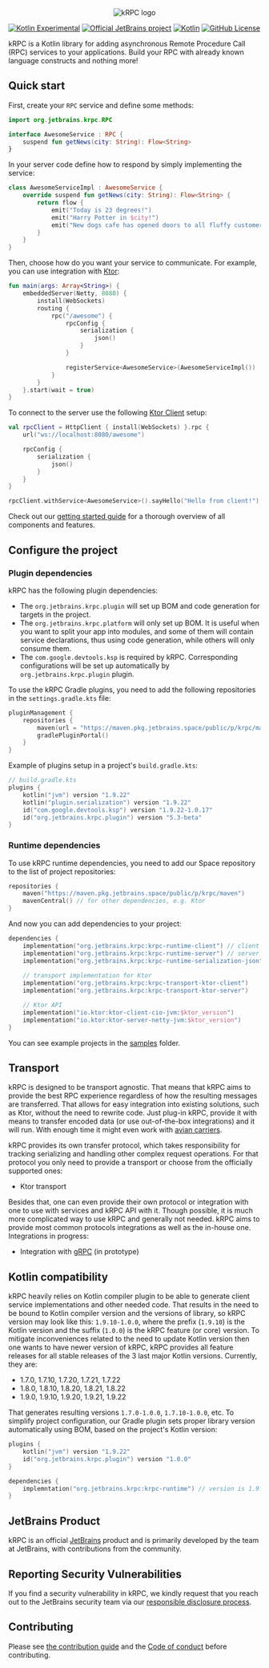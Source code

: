 <div align="center">
  <picture>
    <source media="(prefers-color-scheme: dark)" srcset="https://raw.githubusercontent.com/ktorio/krpc/main/.github/images/logo.svg">
    <img alt="kRPC logo" src="https://raw.githubusercontent.com/ktorio/krpc/main/.github/images/logo.svg">
  </picture>
</div>

[![Kotlin Experimental](https://kotl.in/badges/experimental.svg)](https://kotlinlang.org/docs/components-stability.html)
[![Official JetBrains project](http://jb.gg/badges/official.svg)](https://confluence.jetbrains.com/display/ALL/JetBrains+on+GitHub)
[![Kotlin](https://img.shields.io/badge/kotlin-1.7.0--1.9.22-blue.svg?logo=kotlin)](http://kotlinlang.org)
[![GitHub License](https://img.shields.io/badge/license-Apache%20License%202.0-blue.svg?style=flat)](http://www.apache.org/licenses/LICENSE-2.0)

[//]: # ([![TeamCity build]&#40;https://img.shields.io/teamcity/build/s/Build_kRPC_All.svg?server=http%3A%2F%2Fkrpc.teamcity.com&#41;]&#40;https://teamcity.jetbrains.com/viewType.html?buildTypeId=Build_kRPC_All&guest=1&#41;)

kRPC is a Kotlin library for adding asynchronous Remote Procedure Call (RPC) services to your applications. 
Build your RPC with already known language constructs and nothing more!

## Quick start

First, create your `RPC` service and define some methods:
```kotlin
import org.jetbrains.krpc.RPC

interface AwesomeService : RPC {
    suspend fun getNews(city: String): Flow<String>
}
```
In your server code define how to respond by simply implementing the service:
```kotlin
class AwesomeServiceImpl : AwesomeService {
    override suspend fun getNews(city: String): Flow<String> {
        return flow { 
            emit("Today is 23 degrees!")
            emit("Harry Potter in $city!")
            emit("New dogs cafe has opened doors to all fluffy customers!")
        }
    }
}
```
Then, choose how do you want your service to communicate. For example, you can use integration with [Ktor](https://ktor.io/):
```kotlin
fun main(args: Array<String>) {
    embeddedServer(Netty, 8080) {    
        install(WebSockets)
        routing {
            rpc("/awesome") {
                rpcConfig {
                    serialization {
                        json()
                    }
                }

                registerService<AwesomeService>(AwesomeServiceImpl())
            }
        }
    }.start(wait = true)
}
```
To connect to the server use the following [Ktor Client](https://ktor.io/docs/create-client.html) setup:
```kotlin
val rpcClient = HttpClient { install(WebSockets) }.rpc {
    url("ws://localhost:8080/awesome")

    rpcConfig {
        serialization {
            json()
        }
    }
}

rpcClient.withService<AwesomeService>().sayHello("Hello from client!")
```

Check out our [getting started guide](GETTING_STARTED.md) for a thorough overview of all components and features.

## Configure the project

### Plugin dependencies

kRPC has the following plugin dependencies:
- The `org.jetbrains.krpc.plugin` will set up BOM and code generation for targets in the project.
- The `org.jetbrains.krpc.platform` will only set up BOM. It is useful when you want to split your app into modules, 
and some of them will contain service declarations, thus using code generation, while others will only consume them.
- The `com.google.devtools.ksp` is required by kRPC. Corresponding configurations will be set up automatically by `org.jetbrains.krpc.plugin` plugin.

To use the kRPC Gradle plugins, you need to add the following repositories in the `settings.gradle.kts` file:
```kotlin
pluginManagement {
    repositories {
        maven(url = "https://maven.pkg.jetbrains.space/public/p/krpc/maven")
        gradlePluginPortal()
    }
}
```
Example of plugins setup in a project's `build.gradle.kts`:
```kotlin
// build.gradle.kts
plugins {
    kotlin("jvm") version "1.9.22"
    kotlin("plugin.serialization") version "1.9.22"
    id("com.google.devtools.ksp") version "1.9.22-1.0.17"
    id("org.jetbrains.krpc.plugin") version "5.3-beta"
}
```
### Runtime dependencies
To use kRPC runtime dependencies, you need to add our Space repository to the list of project repositories: 
```kotlin
repositories {
    maven("https://maven.pkg.jetbrains.space/public/p/krpc/maven")
    mavenCentral() // for other dependencies, e.g. Ktor
}
```
And now you can add dependencies to your project:
```kotlin
dependencies {
    implementation("org.jetbrains.krpc:krpc-runtime-client") // client API
    implementation("org.jetbrains.krpc:krpc-runtime-server") // server API
    implementation("org.jetbrains.krpc:krpc-runtime-serialization-json") // serialization module, can be other than JSON 
    
    // transport implementation for Ktor
    implementation("org.jetbrains.krpc:krpc-transport-ktor-client")
    implementation("org.jetbrains.krpc:krpc-transport-ktor-server")

    // Ktor API
    implementation("io.ktor:ktor-client-cio-jvm:$ktor_version")
    implementation("io.ktor:ktor-server-netty-jvm:$ktor_version")
}
```
You can see example projects in the [samples](samples) folder.

## Transport
kRPC is designed to be transport agnostic.
That means that kRPC aims to provide the best RPC experience regardless of how the resulting messages are transferred. 
That allows for easy integration into existing solutions, such as Ktor, without the need to rewrite code.
Just plug-in kRPC, provide it with means to transfer encoded data (or use out-of-the-box integrations) and it will run.
With enough time it might even work with [avian carriers](https://en.wikipedia.org/wiki/IP_over_Avian_Carriers).

kRPC provides its own transfer protocol, which takes responsibility for tracking serializing and handling other complex request operations.
For that protocol you only need to provide a transport or choose from the officially supported ones:
- Ktor transport

Besides that, one can even provide their own protocol or integration with one to use with services and kRPC API with it.
Though possible, it is much more complicated way to use kRPC and generally not needed. 
kRPC aims to provide most common protocols integrations as well as the in-house one.  
Integrations in progress:
- Integration with [gRPC](https://grpc.io/)  (in prototype)

## Kotlin compatibility
kRPC heavily relies on Kotlin compiler plugin to be able to generate client service implementations and other needed code.
That results in the need to be bound to Kotlin compiler version and the versions of library,
so kRPC version may look like this: `1.9.10-1.0.0`, where the prefix (`1.9.10`) is the Kotlin version and the suffix (`1.0.0`) is the kRPC feature (or core) version.
To mitigate inconveniences related to the need to update Kotlin version then one wants to have newer version of kRPC,
kRPC provides all feature releases for all stable releases of the 3 last major Kotlin versions. Currently, they are:
- 1.7.0, 1.7.10, 1.7.20, 1.7.21, 1.7.22
- 1.8.0, 1.8.10, 1.8.20, 1.8.21, 1.8.22
- 1.9.0, 1.9.10, 1.9.20, 1.9.21, 1.9.22

That generates resulting versions `1.7.0-1.0.0`, `1.7.10-1.0.0`, etc.
To simplify project configuration, our Gradle plugin sets proper library version automatically using BOM, based on the project's Kotlin version:
```kotlin
plugins {
    kotlin("jvm") version "1.9.22"
    id("org.jetbrains.krpc.plugin") version "1.0.0"
}

dependencies {
    implemntation("org.jetbrains.krpc:krpc-runtime") // version is 1.9.22-1.0.0 is set by Gradle plugin
}
```

## JetBrains Product

kRPC is an official [JetBrains](https://jetbrains.com) product and is primarily developed by the team at JetBrains, with
contributions from the community.

[//]: # (## Documentation)

[//]: # (TODO: add docs site and most useful links)

## Reporting Security Vulnerabilities

If you find a security vulnerability in kRPC, we kindly request that you reach out to the JetBrains security team via
our [responsible disclosure process](https://www.jetbrains.com/legal/terms/responsible-disclosure.html).

## Contributing

Please see [the contribution guide](CONTRIBUTING.md) and the [Code of conduct](CODE_OF_CONDUCT.md) before contributing.
